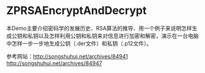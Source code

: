 # ZPRSAEncryptAndDecrypt
本Demo主要介绍密码学的发展历史、RSA算法的推导、用一个例子来说明怎样生成公钥和私钥以及怎样利用公钥和私钥来对信息进行加密和解密，演示在一台电脑中怎样一步一步地生成公钥（.der文件）和私钥（.p12文件）。

参考网站：http://songshuhui.net/archives/84941
http://songshuhui.net/archives/84947
